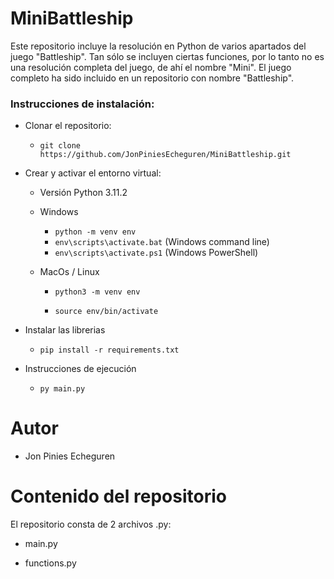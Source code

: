 # MiniBattleship

Este repositorio incluye la resolución en Python de varios apartados del juego "Battleship". Tan sólo se incluyen ciertas funciones, por lo tanto no es una resolución completa del juego, de ahí el nombre "Mini". El juego completo ha sido incluido en un repositorio con nombre "Battleship".

### Instrucciones de instalación:

- Clonar el repositorio:

  - `git clone https://github.com/JonPiniesEcheguren/MiniBattleship.git` 

- Crear y activar el entorno virtual:

  - Versión Python 3.11.2

  - Windows

    - `python -m venv env` 
    - `env\scripts\activate.bat` (Windows command line)
    - `env\scripts\activate.ps1` (Windows PowerShell)

  - MacOs / Linux

    - `python3 -m venv env`

    - `source env/bin/activate`

- Instalar las librerias
  - `pip install -r requirements.txt`

- Instrucciones de ejecución
  - `py main.py`

# Autor

- Jon Pinies Echeguren

# Contenido del repositorio

El repositorio consta de 2 archivos .py:

- main.py

- functions.py

  
